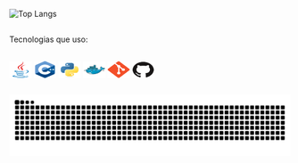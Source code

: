 
![Top Langs](https://github-readme-stats.vercel.app/api/top-langs/?username=1Grauco1&layout=compact&theme=dark)

##
Tecnologias que uso:
<div style="display: inline-block;">
  <br>
  <img align="center" alt="Java" height="30" width="40" src="https://raw.githubusercontent.com/devicons/devicon/master/icons/java/java-original.svg">
  <img align="center" alt="Cpp" height="30" width="40" src="https://raw.githubusercontent.com/devicons/devicon/master/icons/cplusplus/cplusplus-original.svg">
  <img align="center" alt="Python" height="30" width="40" src="https://raw.githubusercontent.com/devicons/devicon/master/icons/python/python-original.svg">
  <img align="center" alt="Docker" height="30" width="40" src="https://raw.githubusercontent.com/devicons/devicon/master/icons/docker/docker-original.svg">
  <img align="center" alt="Git" height="30" width="40" src="https://raw.githubusercontent.com/devicons/devicon/master/icons/git/git-original.svg">
  <img align="center" alt="Github" height="30" width="40" src="https://raw.githubusercontent.com/devicons/devicon/master/icons/github/github-original.svg">
</div>


##

<picture>
  <source media="(prefers-color-scheme: dark)" srcset="https://raw.githubusercontent.com/1Grauco1/1Grauco1/output/github-contribution-grid-snake-dark.svg">
  <source media="(prefers-color-scheme: light)" srcset="https://raw.githubusercontent.com/1Grauco1/1Grauco1/output/github-contribution-grid-snake.svg">
  <img alt="github contribution grid snake animation" src="https://raw.githubusercontent.com/1Grauco1/1Grauco1/output/github-contribution-grid-snake.svg">
</picture>
